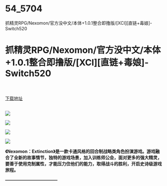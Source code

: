 # 54_5704
抓精灵RPG/Nexomon/官方没中文/本体+1.0.1整合即撸版/[XCI][直链+毒娘]-Switch520
# 抓精灵RPG/Nexomon/官方没中文/本体+1.0.1整合即撸版/[XCI][直链+毒娘]-Switch520
 <br/></br>
[下载地址](https://www.switch520.cc/article/5704 "下载地址")
<br/></br>

<p><img src="https://www.switch520.cc/muke_img/upload_art_editor_20210302-1_b42b8d5376de5f8c91c6f01543228235.jpg"></p>
<p><img src="https://www.switch520.cc/muke_img/upload_art_editor_20210302-1_65e23f6d176187e9fe9e332ad28cbefc.jpg"></p>
<p><img src="https://www.switch520.cc/muke_img/upload_art_editor_20210302-1_65e23f6d176187e9fe9e332ad28cbefc.jpg"></p>
<p><img src="https://www.switch520.cc/muke_img/upload_art_editor_20210302-1_6c3ec8a5b56666c9e2d9cccf2b779d9e.jpg"></p>
<p><strong>《Nexomon：Extinction》是一款卡通风格的回合制战略类角色扮演游戏。游戏融合了全新的故事情节，独特的游戏场景，加入训练师公会，面对更多的强大精灵，要善于使用克制属性，才能压力住他们的能力，取得战斗的胜利，开启史诗级游戏旅程。</strong></p>
<p><strong>————————————</strong></p>

